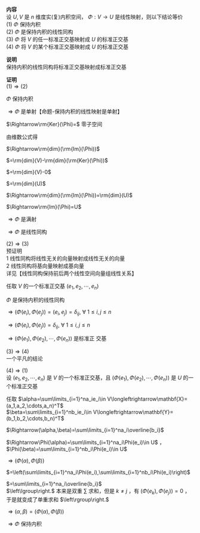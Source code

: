 **内容**  
设 $U,V$ 是 $n$ 维度实(复)内积空间， $\Phi:V\to U$ 是线性映射，则以下结论等价  
$(1)\ \Phi$ 保持内积  
$(2)\ \Phi$ 是保持内积的线性同构  
$(3)\ \Phi$ 将 $V$ 的任一标准正交基映射成 $U$ 的标准正交基  
$(4)\ \Phi$ 将 $V$ 的某个标准正交基映射成 $U$ 的标准正交基  
  
**说明**  
保持内积的线性同构将标准正交基映射成标准正交基  
  
**证明**  
$(1)\Rightarrow(2)$  
  
$\Phi$ 保持内积  
  
$\Rightarrow\Phi$ 是单射【命题-保持内积的线性映射是单射】  
  
$\Rightarrow\rm{Ker}(\Phi)=$ 零子空间  
  
由维数公式得  
  
$\Rightarrow\rm{dim}(\rm{Im}(\Phi))$  
  
$=\rm{dim}(V)-\rm{dim}(\rm{Ker}(\Phi))$  
  
$=\rm{dim}(V)-0$  
  
$=\rm{dim}(U)$  
  
$\Rightarrow\rm{dim}(\rm{Im}(\Phi))=\rm{dim}(U)$  
  
$\Rightarrow\rm{Im}(\Phi)=U$  
  
$\Rightarrow\Phi$ 是满射  
  
$\Rightarrow\Phi$ 是线性同构  
  
$(2)\Rightarrow(3)$  
预证明  
1 线性同构将线性无关的向量映射成线性无关的向量  
2 线性同构将基向量映射成基向量  
详见【线性同构保持前后两个线性空间向量组线性关系】  
  
任取 $V$ 的一个标准正交基 $(e_1,e_2,\cdots,e_n)$  
  
$\Phi$ 是保持内积的线性同构  
  
$\Rightarrow(\Phi(e_i),\Phi(e_j))=(e_i,e_j)=\delta_{ij},\ \forall\ 1\le i,j\le n$  
  
$\Rightarrow(\Phi(e_i),\Phi(e_j))=\delta_{ij},\ \forall\ 1\le i,j\le n$  
  
$\Rightarrow(\Phi(e_1),\Phi(e_2),\cdots,\Phi(e_n))$ 是标准正 交基  
  
$(3)\Rightarrow(4)$  
一个平凡的结论  
  
$(4)\Rightarrow(1)$  
设 $(e_1,e_2,\cdots,e_n)$ 是 $V$ 的一个标准正交基，且 $(\Phi(e_1),\Phi(e_2),\cdots,\Phi(e_n))$ 是 $U$ 的一个标准正交基  
  
任取 $\alpha=\sum\limits_{i=1}^na_ie_i\in V\longleftrightarrow\mathbf{X}=(a_1,a_2,\cdots,a_n)^T$  
$\beta=\sum\limits_{i=1}^nb_ie_i\in V\longleftrightarrow\mathbf{Y}=(b_1,b_2,\cdots,b_n)^T$  
  
$\Rightarrow(\alpha,\beta)=\sum\limits_{i=1}^na_i\overline{b_i}$  
  
$\Rightarrow\Phi(\alpha)=\sum\limits_{i=1}^na_i\Phi(e_i)\in U$ ， $\Phi(\beta)=\sum\limits_{i=1}^nb_i\Phi(e_i)\in U$  
  
$\Rightarrow(\Phi(\alpha),\Phi(\beta))$  
  
$=\left(\sum\limits_{i=1}^na_i\Phi(e_i),\sum\limits_{i=1}^nb_i\Phi(e_i)\right)$  
  
$=\sum\limits_{i=1}^na_i\overline{b_i}$  
$\left\lgroup\right.$ 本来是双重 $\sum$ 求和，但是 $k\neq j$ ，有 $(\Phi(e_k),\Phi(e_j))=0$ ，于是就变成了单重求和 $\left\rgroup\right.$  
  
$\Rightarrow(\alpha,\beta)=(\Phi(\alpha),\Phi(\beta))$  
  
$\Rightarrow \Phi$ 保持内积  
